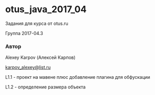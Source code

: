 # otus_java_2017_04
Задания для курса от otus.ru

Группа 2017-04.3

### Автор 
Alexey Karpov (Алексей Карпов)

karpov_alexey@list.ru

L1.1 - проект на мавене плюс добавление плагина для обфускации

L1.2 - определение размера объекта

